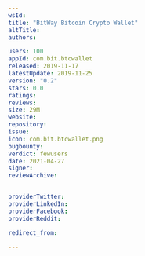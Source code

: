 ```yaml
---
wsId: 
title: "BitWay Bitcoin Crypto Wallet"
altTitle: 
authors:

users: 100
appId: com.bit.btcwallet
released: 2019-11-17
latestUpdate: 2019-11-25
version: "0.2"
stars: 0.0
ratings: 
reviews: 
size: 29M
website: 
repository: 
issue: 
icon: com.bit.btcwallet.png
bugbounty: 
verdict: fewusers
date: 2021-04-27
signer: 
reviewArchive:


providerTwitter: 
providerLinkedIn: 
providerFacebook: 
providerReddit: 

redirect_from:

---
```



